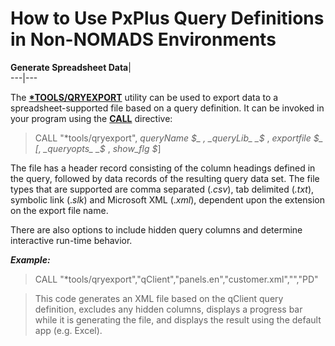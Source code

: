 # How to Use PxPlus Query Definitions in Non-NOMADS Environments

**Generate Spreadsheet Data**|   
---|---  
  
The **[*TOOLS/QRYEXPORT](../utilities/qryexport.md)** utility can be used to export data to a spreadsheet-supported file based on a query definition. It can be invoked in your program using the **[CALL](../directives/call.md)** directive:

> CALL "*tools/qryexport", _queryName_ _$_ , _queryLib_ _$_ , _exportfile_ _$_ [, _queryopts_ _$_ , _show_flg_ _$_]

The file has a header record consisting of the column headings defined in the query, followed by data records of the resulting query data set. The file types that are supported are comma separated (_.csv_), tab delimited (_.txt_), symbolic link (._slk_) and Microsoft XML (._xml_), dependent upon the extension on the export file name.

There are also options to include hidden query columns and determine interactive run-time behavior.

**_Example:_**

> CALL "*tools/qryexport","qClient","panels.en","customer.xml","","PD"

> This code generates an XML file based on the qClient query definition, excludes any hidden columns, displays a progress bar while it is generating the file, and displays the result using the default app (e.g. Excel).
